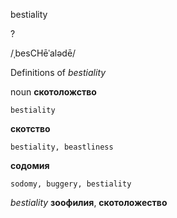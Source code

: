 bestiality

?

/ˌbesCHēˈalədē/

Definitions of _bestiality_

noun
**скотоложство**

    bestiality
**скотство**

    bestiality, beastliness
**содомия**

    sodomy, buggery, bestiality

_bestiality_
**зоофилия**, **скотоложество**
